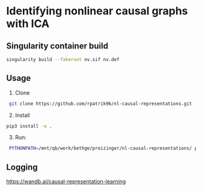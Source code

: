 # Identifying nonlinear causal graphs with ICA

## Singularity container build

```bash
singularity build --fakeroot nv.sif nv.def
```


## Usage 

1. Clone
```bash
 git clone https://github.com/rpatrik96/nl-causal-representations.git
```

2. Install
```bash
pip3 install -e .
```

3. Run:
```bash
 PYTHONPATH=/mnt/qb/work/bethge/preizinger/nl-causal-representations/ python3 care_nl_ica/cl_causal.py --variant 1 --project mlp-test --use-ar-mlp --use-wandb --use-dep-mat --use-sem --nonlin-sem --n-steps 1501 --n 3 --notes "Description of the run" --permute
```

## Logging
https://wandb.ai/causal-representation-learning